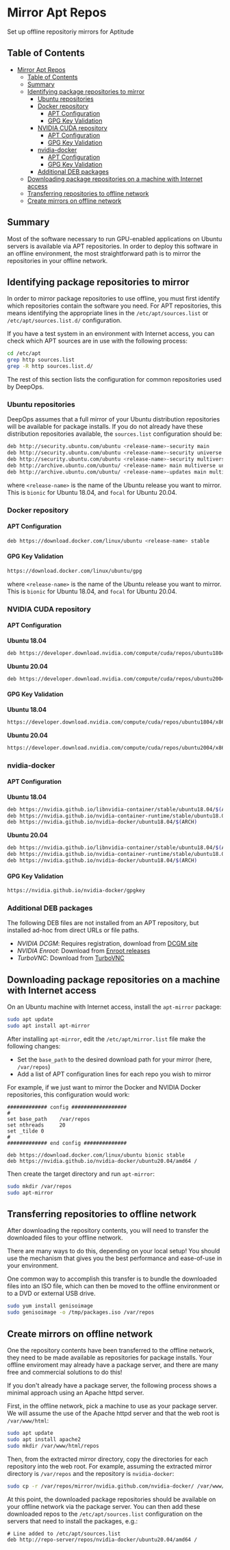 # Mirror Apt Repos

Set up offline repositoriy mirrors for Aptitude

## Table of Contents

- [Mirror Apt Repos](#mirror-apt-repos)
  - [Table of Contents](#table-of-contents)
  - [Summary](#summary)
  - [Identifying package repositories to mirror](#identifying-package-repositories-to-mirror)
    - [Ubuntu repositories](#ubuntu-repositories)
    - [Docker repository](#docker-repository)
      - [APT Configuration](#apt-configuration)
      - [GPG Key Validation](#gpg-key-validation)
    - [NVIDIA CUDA repository](#nvidia-cuda-repository)
      - [APT Configuration](#apt-configuration-1)
      - [GPG Key Validation](#gpg-key-validation-1)
    - [nvidia-docker](#nvidia-docker)
      - [APT Configuration](#apt-configuration-2)
      - [GPG Key Validation](#gpg-key-validation-2)
    - [Additional DEB packages](#additional-deb-packages)
  - [Downloading package repositories on a machine with Internet access](#downloading-package-repositories-on-a-machine-with-internet-access)
  - [Transferring repositories to offline network](#transferring-repositories-to-offline-network)
  - [Create mirrors on offline network](#create-mirrors-on-offline-network)

## Summary

Most of the software necessary to run GPU-enabled applications on Ubuntu servers is available via APT repositories.
In order to deploy this software in an offline environment, the most straightforward path is to mirror the repositories in your offline network.

## Identifying package repositories to mirror

In order to mirror package repositories to use offline, you must first identify which repositories contain the software you need.
For APT repositories, this means identifying the appropriate lines in the `/etc/apt/sources.list` or `/etc/apt/sources.list.d/` configuration.

If you have a test system in an environment with Internet access, you can check which APT sources are in use with the following process:

```bash
cd /etc/apt
grep http sources.list
grep -R http sources.list.d/
```

The rest of this section lists the configuration for common repositories used by DeepOps.

### Ubuntu repositories

DeepOps assumes that a full mirror of your Ubuntu distribution repositories will be available for package installs.
If you do not already have these distribution repositories available, the `sources.list` configuration should be:

```bash
deb http://security.ubuntu.com/ubuntu <release-name>-security main
deb http://security.ubuntu.com/ubuntu <release-name>-security universe
deb http://security.ubuntu.com/ubuntu <release-name>-security multiverse
deb http://archive.ubuntu.com/ubuntu/ <release-name> main multiverse universe
deb http://archive.ubuntu.com/ubuntu/ <release-name>-updates main multiverse universe
```

where `<release-name>` is the name of the Ubuntu release you want to mirror.
This is `bionic` for Ubuntu 18.04, and `focal` for Ubuntu 20.04.

### Docker repository

#### APT Configuration

```bash
deb https://download.docker.com/linux/ubuntu <release-name> stable
```

#### GPG Key Validation

```bash
https://download.docker.com/linux/ubuntu/gpg
```

where `<release-name>` is the name of the Ubuntu release you want to mirror.
This is `bionic` for Ubuntu 18.04, and `focal` for Ubuntu 20.04.

### NVIDIA CUDA repository

#### APT Configuration

**Ubuntu 18.04**

```bash
deb https://developer.download.nvidia.com/compute/cuda/repos/ubuntu1804
```

**Ubuntu 20.04**

```bash
deb https://developer.download.nvidia.com/compute/cuda/repos/ubuntu2004
```

#### GPG Key Validation

**Ubuntu 18.04**

```bash
https://developer.download.nvidia.com/compute/cuda/repos/ubuntu1804/x86_64/7fa2af80.pub
```

**Ubuntu 20.04**

```bash
https://developer.download.nvidia.com/compute/cuda/repos/ubuntu2004/x86_64/7fa2af80.pub
```

### nvidia-docker

#### APT Configuration

**Ubuntu 18.04**

```bash
deb https://nvidia.github.io/libnvidia-container/stable/ubuntu18.04/$(ARCH) /
deb https://nvidia.github.io/nvidia-container-runtime/stable/ubuntu18.04/$(ARCH) /
deb https://nvidia.github.io/nvidia-docker/ubuntu18.04/$(ARCH)
```

**Ubuntu 20.04**

```bash
deb https://nvidia.github.io/libnvidia-container/stable/ubuntu18.04/$(ARCH) /
deb https://nvidia.github.io/nvidia-container-runtime/stable/ubuntu18.04/$(ARCH) /
deb https://nvidia.github.io/nvidia-docker/ubuntu18.04/$(ARCH)
```

#### GPG Key Validation

```bash
https://nvidia.github.io/nvidia-docker/gpgkey
```

### Additional DEB packages

The following DEB files are not installed from an APT repository, but installed ad-hoc from direct URLs or file paths.

- _NVIDIA DCGM_: Requires registration, download from [DCGM site](https://developer.nvidia.com/dcgm)
- _NVIDIA Enroot_: Download from [Enroot releases](https://github.com/NVIDIA/enroot/releases/)
- _TurboVNC_: Download from [TurboVNC](https://downloads.sourceforge.net/project/turbovnc/2.2.4/turbovnc_2.2.4_amd64.deb)

## Downloading package repositories on a machine with Internet access

On an Ubuntu machine with Internet access, install the `apt-mirror` package:

```bash
sudo apt update
sudo apt install apt-mirror
```

After installing `apt-mirror`, edit the `/etc/apt/mirror.list` file make the following changes:

- Set the `base_path` to the desired download path for your mirror (here, `/var/repos`)
- Add a list of APT configuration lines for each repo you wish to mirror

For example, if we just want to mirror the Docker and NVIDIA Docker repositories, this configuration would work:

```
############# config ##################
#
set base_path    /var/repos
set nthreads     20
set _tilde 0
#
############# end config ##############

deb https://download.docker.com/linux/ubuntu bionic stable
deb https://nvidia.github.io/nvidia-docker/ubuntu20.04/amd64 /
```

Then create the target directory and run `apt-mirror`:

```bash
sudo mkdir /var/repos
sudo apt-mirror
```

## Transferring repositories to offline network

After downloading the repository contents, you will need to transfer the downloaded files to your offline network.

There are many ways to do this, depending on your local setup!
You should use the mechanism that gives you the best performance and ease-of-use in your environment.

One common way to accomplish this transfer is to bundle the downloaded files into an ISO file, which can then be moved to the offline environment or to a DVD or external USB drive.

```bash
sudo yum install genisoimage
sudo genisoimage -o /tmp/packages.iso /var/repos
```

## Create mirrors on offline network

One the repository contents have been transferred to the offline network, they need to be made available as repositories for package installs.
Your offline enviroment may already have a package server, and there are many free and commercial solutions to do this!

If you don't already have a package server, the following process shows a minimal approach using an Apache httpd server.

First, in the offline network, pick a machine to use as your package server.
We will assume the use of the Apache httpd server and that the web root is `/var/www/html`:

```bash
sudo apt update
sudo apt install apache2
sudo mkdir /var/www/html/repos
```

Then, from the extracted mirror directory,
copy the directories for each repository into the web root.
For example, assuming the extracted mirror directory is `/var/repos` and the repository is `nvidia-docker`:

```bash
sudo cp -r /var/repos/mirror/nvidia.github.com/nvidia-docker/ /var/www/html/repos/nvidia-docker/
```

At this point, the downloaded package repositories should be available on your offline network via the package server.
You can then add these downloaded repos to the `/etc/apt/sources.list` configuration on the servers that need to install the packages, e.g.:

```
# Line added to /etc/apt/sources.list
deb http://repo-server/repos/nvidia-docker/ubuntu20.04/amd64 /
```
